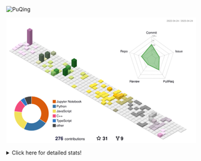 ![PuQing](https://user-images.githubusercontent.com/27223114/171565019-9a56fae6-b08b-421f-99db-7e830da42371.png)

![](./profile-3d-contrib/profile-season-animate.svg)

<details>
<summary>Click here for detailed stats!</summary>

<!--START_SECTION:waka-->
![Lines of code](https://img.shields.io/badge/From%20Hello%20World%20I%27ve%20Written-662.1%20thousand%20lines%20of%20code-blue)

**🐱 My GitHub Data** 

> 📦 242.5 kB Used in GitHub's Storage 
 > 
> 🏆 68 Contributions in the Year 2023
 > 
> 🚫 Not Opted to Hire
 > 
> 📜 25 Public Repositories 
 > 
> 🔑 27 Private Repositories 
 > 
**I'm an Early 🐤** 

```text
🌞 Morning                171 commits         ████░░░░░░░░░░░░░░░░░░░░░   17.15 % 
🌆 Daytime                460 commits         ████████████░░░░░░░░░░░░░   46.14 % 
🌃 Evening                145 commits         ████░░░░░░░░░░░░░░░░░░░░░   14.54 % 
🌙 Night                  221 commits         ██████░░░░░░░░░░░░░░░░░░░   22.17 % 
```


📊 **This Week I Spent My Time On** 

```text
💬 Programming Languages: 
C                        1 hr 52 mins        ██████████░░░░░░░░░░░░░░░   41.78 % 
Jupyter Notebook         1 hr 51 mins        ██████████░░░░░░░░░░░░░░░   41.43 % 
Python                   33 mins             ███░░░░░░░░░░░░░░░░░░░░░░   12.54 % 
Makefile                 10 mins             █░░░░░░░░░░░░░░░░░░░░░░░░   03.94 % 
C++                      0 secs              ░░░░░░░░░░░░░░░░░░░░░░░░░   00.10 % 

🔥 Editors: 
VS Code                  2 hrs 5 mins        ████████████░░░░░░░░░░░░░   46.27 % 
DataSpell                1 hr 46 mins        ██████████░░░░░░░░░░░░░░░   39.38 % 
PyCharm                  38 mins             ████░░░░░░░░░░░░░░░░░░░░░   14.34 % 

💻 Operating System: 
Windows                  4 hrs 3 mins        ███████████████████████░░   90.27 % 
WSL                      25 mins             ██░░░░░░░░░░░░░░░░░░░░░░░   09.28 % 
Linux                    1 min               ░░░░░░░░░░░░░░░░░░░░░░░░░   00.46 % 
```


<!--END_SECTION:waka-->
</details>
